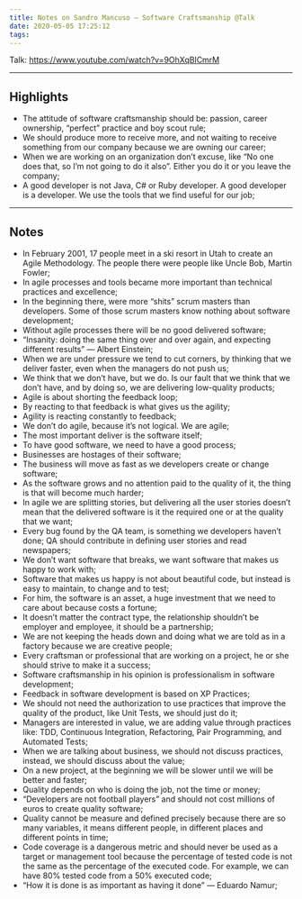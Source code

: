 ```yaml
---
title: Notes on Sandro Mancuso — Software Craftsmanship @Talk
date: 2020-05-05 17:25:12
tags:
---
```


Talk: <https://www.youtube.com/watch?v=9OhXqBlCmrM>

---

## Highlights

* The attitude of software craftsmanship should be: passion, career ownership, “perfect” practice and boy scout rule;
* We should produce more to receive more, and not waiting to receive something from our company because we are owning our career;
* When we are working on an organization don’t excuse, like “No one does that, so I’m not going to do it also”. Either you do it or you leave the company;
* A good developer is not Java, C# or Ruby developer. A good developer is a developer. We use the tools that we find useful for our job;

---

## Notes

* In February 2001, 17 people meet in a ski resort in Utah to create an Agile Methodology. The people there were people like Uncle Bob, Martin Fowler;
* In agile processes and tools became more important than technical practices and excellence;
* In the beginning there, were more “shits” scrum masters than developers. Some of those scrum masters know nothing about software development;
* Without agile processes there will be no good delivered software;
* “Insanity: doing the same thing over and over again, and expecting different results” — Albert Einstein;
* When we are under pressure we tend to cut corners, by thinking that we deliver faster, even when the managers do not push us;
* We think that we don’t have, but we do. Is our fault that we think that we don’t have, and by doing so, we are delivering low-quality products;
* Agile is about shorting the feedback loop;
* By reacting to that feedback is what gives us the agility;
* Agility is reacting constantly to feedback;
* We don’t do agile, because it’s not logical. We are agile;
* The most important deliver is the software itself;
* To have good software, we need to have a good process;
* Businesses are hostages of their software;
* The business will move as fast as we developers create or change software;
* As the software grows and no attention paid to the quality of it, the thing is that will become much harder;
* In agile we are splitting stories, but delivering all the user stories doesn’t mean that the delivered software is it the required one or at the quality that we want;
* Every bug found by the QA team, is something we developers haven’t done; QA should contribute in defining user stories and read newspapers;
* We don’t want software that breaks, we want software that makes us happy to work with;
* Software that makes us happy is not about beautiful code, but instead is easy to maintain, to change and to test;
* For him, the software is an asset, a huge investment that we need to care about because costs a fortune;
* It doesn’t matter the contract type, the relationship shouldn’t be employer and employee, it should be a partnership;
* We are not keeping the heads down and doing what we are told as in a factory because we are creative people;
* Every craftsman or professional that are working on a project, he or she should strive to make it a success;
* Software craftsmanship in his opinion is professionalism in software development;
* Feedback in software development is based on XP Practices;
* We should not need the authorization to use practices that improve the quality of the product, like Unit Tests, we should just do it;
* Managers are interested in value, we are adding value through practices like: TDD, Continuous Integration, Refactoring, Pair Programming, and Automated Tests;
* When we are talking about business, we should not discuss practices, instead, we should discuss about the value;
* On a new project, at the beginning we will be slower until we will be better and faster;
* Quality depends on who is doing the job, not the time or money;
* “Developers are not football players” and should not cost millions of euros to create quality software;
* Quality cannot be measure and defined precisely because there are so many variables, it means different people, in different places and different points in time;
* Code coverage is a dangerous metric and should never be used as a target or management tool because the percentage of tested code is not the same as the percentage of the executed code. For example, we can have 80% tested code from a 50% executed code;
* “How it is done is as important as having it done” — Eduardo Namur;
